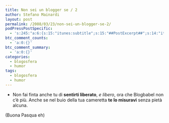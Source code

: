 ```yaml
---
title: Non sei un blogger se / 2
author: Stefano Mainardi
layout: post
permalink: /2008/03/23/non-sei-un-blogger-se-2/
podPressPostSpecific:
  - 's:245:"a:6:{s:15:"itunes:subtitle";s:15:"##PostExcerpt##";s:14:"itunes:summary";s:15:"##PostExcerpt##";s:15:"itunes:keywords";s:17:"##WordPressCats##";s:13:"itunes:author";s:10:"##Global##";s:15:"itunes:explicit";s:2:"No";s:12:"itunes:block";s:2:"No";}";'
btc_comment_counts:
  - 'a:0:{}'
btc_comment_summary:
  - 'a:0:{}'
categories:
  - blogosfera
  - humor
tags:
  - blogosfera
  - humor
---
```

- Non fai finta anche tu di **sentirti liberato**, *e libero*, ora che Blogbabel non c&#8217;è più. Anche se nel buio della tua cameretta **te lo misuravi** senza pietà alcuna.

(Buona Pasqua eh)